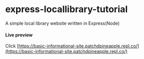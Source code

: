 # express-locallibrary-tutorial

A simple local library website written in Express(Node)

#### Live preview

Click [https://basic-informational-site.patchdpineapple.repl.co/](https://basic-informational-site.patchdpineapple.repl.co/)
